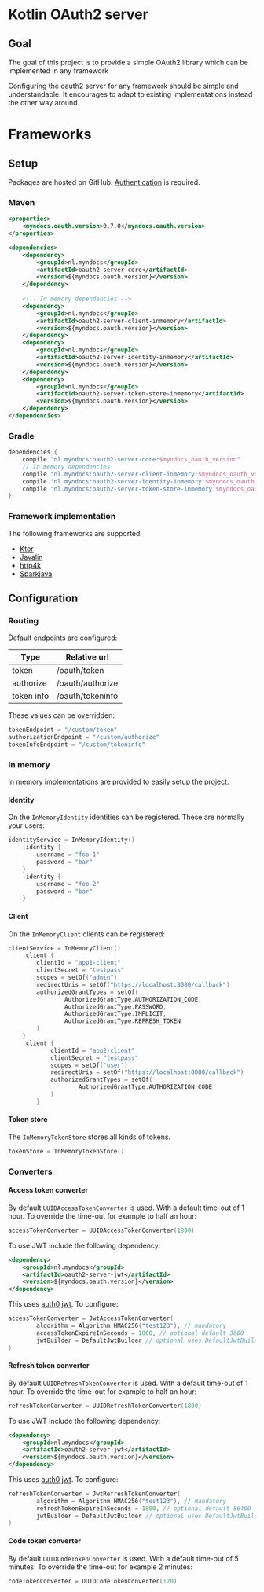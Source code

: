 # Kotlin OAuth2 server 
## Goal
The goal of this project is to provide a simple OAuth2 library which can be implemented in any framework

Configuring the oauth2 server for any framework should be simple and understandable.
It encourages to adapt to existing implementations instead the other way around.

# Frameworks
## Setup

Packages are hosted on GitHub. [Authentication](https://docs.github.com/en/packages/working-with-a-github-packages-registry/working-with-the-apache-maven-registry#authenticating-to-github-packages) is required.

### Maven

```xml
<properties>
    <myndocs.oauth.version>0.7.0</myndocs.oauth.version>
</properties>

<dependencies>
    <dependency>
        <groupId>nl.myndocs</groupId>
        <artifactId>oauth2-server-core</artifactId>
        <version>${myndocs.oauth.version}</version>
    </dependency>
    
    <!-- In memory dependencies -->
    <dependency>
        <groupId>nl.myndocs</groupId>
        <artifactId>oauth2-server-client-inmemory</artifactId>
        <version>${myndocs.oauth.version}</version>
    </dependency>
    <dependency>
        <groupId>nl.myndocs</groupId>
        <artifactId>oauth2-server-identity-inmemory</artifactId>
        <version>${myndocs.oauth.version}</version>
    </dependency>
    <dependency>
        <groupId>nl.myndocs</groupId>
        <artifactId>oauth2-server-token-store-inmemory</artifactId>
        <version>${myndocs.oauth.version}</version>
    </dependency>
</dependencies>
```

### Gradle
```groovy
dependencies {
    compile "nl.myndocs:oauth2-server-core:$myndocs_oauth_version"
    // In memory dependencies
    compile "nl.myndocs:oauth2-server-client-inmemory:$myndocs_oauth_version"
    compile "nl.myndocs:oauth2-server-identity-inmemory:$myndocs_oauth_version"
    compile "nl.myndocs:oauth2-server-token-store-inmemory:$myndocs_oauth_version"
}
```


### Framework implementation
The following frameworks are supported:
- [Ktor](docs/ktor.md)
- [Javalin](docs/javalin.md)
- [http4k](docs/http4k.md)
- [Sparkjava](docs/sparkjava.md)

## Configuration
### Routing
Default endpoints are configured:

| Type | Relative url |
| ----- | ------------- |
| token | /oauth/token |
| authorize | /oauth/authorize |
| token info | /oauth/tokeninfo |

These values can be overridden:
```kotlin
tokenEndpoint = "/custom/token"
authorizationEndpoint = "/custom/authorize"
tokenInfoEndpoint = "/custom/tokeninfo"
```

### In memory 
In memory implementations are provided to easily setup the project.

#### Identity
On the `InMemoryIdentity` identities can be registered. These are normally your users:
```kotlin
identityService = InMemoryIdentity()
    .identity {
        username = "foo-1"
        password = "bar"
    }
    .identity {
        username = "foo-2"
        password = "bar"
    }
```

#### Client
On the `InMemoryClient` clients can be registered:
```kotlin
clientService = InMemoryClient()
    .client {
        clientId = "app1-client"
        clientSecret = "testpass"
        scopes = setOf("admin")
        redirectUris = setOf("https://localhost:8080/callback")
        authorizedGrantTypes = setOf(
                AuthorizedGrantType.AUTHORIZATION_CODE,
                AuthorizedGrantType.PASSWORD,
                AuthorizedGrantType.IMPLICIT,
                AuthorizedGrantType.REFRESH_TOKEN
        )
    }
    .client {
            clientId = "app2-client"
            clientSecret = "testpass"
            scopes = setOf("user")
            redirectUris = setOf("https://localhost:8080/callback")
            authorizedGrantTypes = setOf(
                    AuthorizedGrantType.AUTHORIZATION_CODE
            )
        }
```

#### Token store
The `InMemoryTokenStore` stores all kinds of tokens.
```kotlin
tokenStore = InMemoryTokenStore()
```

### Converters

#### Access token converter
By default `UUIDAccessTokenConverter` is used. With a default time-out of 1 hour. To override the time-out for example to half an hour:
```kotlin
accessTokenConverter = UUIDAccessTokenConverter(1800)
```

To use JWT include the following dependency:
```xml
<dependency>
    <groupId>nl.myndocs</groupId>
    <artifactId>oauth2-server-jwt</artifactId>
    <version>${myndocs.oauth.version}</version>
</dependency>
```
This uses [auth0 jwt](https://github.com/auth0/java-jwt). To configure:
```kotlin
accessTokenConverter = JwtAccessTokenConverter(
        algorithm = Algorithm.HMAC256("test123"), // mandatory
        accessTokenExpireInSeconds = 1800, // optional default 3600
        jwtBuilder = DefaultJwtBuilder // optional uses DefaultJwtBuilder by default
)
```

#### Refresh token converter
By default `UUIDRefreshTokenConverter` is used. With a default time-out of 1 hour. To override the time-out for example to half an hour:
```kotlin
refreshTokenConverter = UUIDRefreshTokenConverter(1800)
```

To use JWT include the following dependency:
```xml
<dependency>
    <groupId>nl.myndocs</groupId>
    <artifactId>oauth2-server-jwt</artifactId>
    <version>${myndocs.oauth.version}</version>
</dependency>
```
This uses [auth0 jwt](https://github.com/auth0/java-jwt). To configure:
```kotlin
refreshTokenConverter = JwtRefreshTokenConverter(
        algorithm = Algorithm.HMAC256("test123"), // mandatory
        refreshTokenExpireInSeconds = 1800, // optional default 86400
        jwtBuilder = DefaultJwtBuilder // optional uses DefaultJwtBuilder by default
)
```
#### Code token converter
By default `UUIDCodeTokenConverter` is used. With a default time-out of 5 minutes. To override the time-out for example 2 minutes:
```kotlin
codeTokenConverter = UUIDCodeTokenConverter(120)
```
